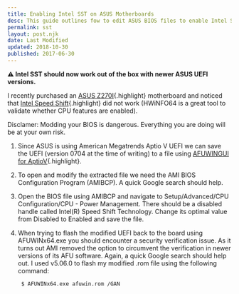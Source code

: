 ```yaml
---
title: Enabling Intel SST on ASUS Motherboards
desc: This guide outlines fow to edit ASUS BIOS files to enable Intel Speed Shift on unsupported motherboards.
permalink: sst
layout: post.njk
date: Last Modified
updated: 2018-10-30
published: 2017-06-30
---
```

**⚠️ Intel SST should now work out of the box with newer ASUS UEFI versions.**

I recently purchased an [ASUS Z270I](https://rog.asus.com/motherboards/rog-strix/rog-strix-z270-i-gaming-model/){.highlight} motherboard and noticed that [Intel Speed Shift](https://arstechnica.com/information-technology/2015/08/the-many-tricks-intel-skylake-uses-to-go-faster-and-use-less-power/){.highlight} did not work (HWiNFO64 is a great tool to validate whether CPU features are enabled). 

Disclamer: Modding your BIOS is dangerous. Everything you are doing will be at your own risk.

1. Since ASUS is using American Megatrends Aptio V UEFI we can save the UEFI (version 0704 at the time of writing) to a file using [AFUWINGUI for AptioV](https://ami.com/en/products/bios-uefi-tools-and-utilities/bios-uefi-utilities/){.highlight}.

2. To open and modify the extracted file we need the AMI BIOS Configuration Program (AMIBCP). A quick Google search should help.

3. Open the BIOS file using AMIBCP and navigate to Setup/Advanced/CPU Configuration/CPU - Power Management. There should be a disabled handle called Intel(R) Speed Shift Technology. Change its optimal value from Disabled to Enabled and save the file. 

4. When trying to flash the modified UEFI back to the board using AFUWINx64.exe you should encounter a security verification issue. As it turns out AMI removed the option to circumvent the verification in newer versions of its AFU software. Again, a quick Google search should help out. I used v5.06.0 to flash my modified .rom file using the following command:

		$ AFUWINx64.exe afuwin.rom /GAN

